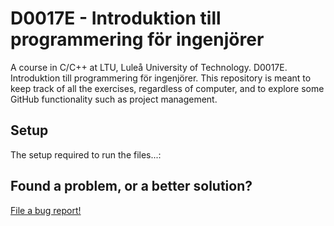 # D0017E - Introduktion till programmering för ingenjörer
A course in C/C++ at LTU, Luleå University of Technology. D0017E. Introduktion till programmering för ingenjörer. This repository is meant to keep track of all the exercises, regardless of computer, and to explore some GitHub functionality such as project management.

## Setup
The setup required to run the files...:

## Found a problem, or a better solution?
[File a bug report!](https://github.com/dehrax/D0017E/issues/new/choose)
